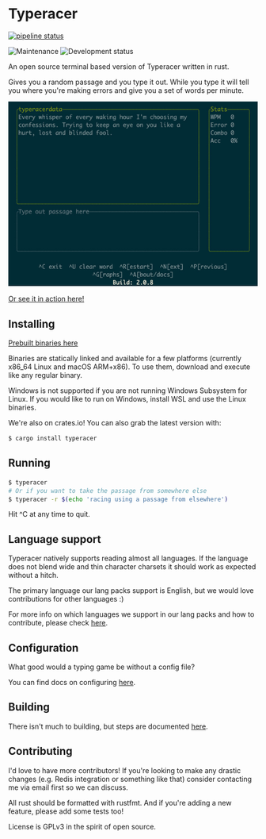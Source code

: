# Typeracer

[![pipeline status](https://gitlab.com/DarrienG/terminal-typeracer/badges/master/pipeline.svg)](https://gitlab.com/DarrienG/terminal-typeracer/commits/master)

![Maintenance](https://img.shields.io/badge/Maintained%3F-yes-green.svg)
![Development status](https://img.shields.io/badge/Dev%20Status-Maintenance%20Mode-orange.svg)

An open source terminal based version of Typeracer written in rust.

Gives you a random passage and you type it out. While you type it will tell you
where you're making errors and give you a set of words per minute.

![User typing away having a great time in their terminal](/assets/typing.jpg)

[Or see it in action here!](https://asciinema.org/a/290136)

## Installing

[Prebuilt binaries here](https://gitlab.com/ttyperacer/terminal-typeracer/-/releases)

Binaries are statically linked and available for a few platforms (currently
x86_64 Linux and macOS ARM+x86). To use them, download and execute like any
regular binary.

Windows is not supported if you are not running Windows Subsystem for Linux. If
you would like to run on Windows, install WSL and use the Linux binaries.


We're also on crates.io! You can also grab the latest version with:

```bash
$ cargo install typeracer
```

## Running

```bash
$ typeracer
# Or if you want to take the passage from somewhere else
$ typeracer -r $(echo 'racing using a passage from elsewhere')
```

Hit ^C at any time to quit.

## Language support

Typeracer natively supports reading almost all languages. If the language does
not blend wide and thin character charsets it should work as expected without a
hitch.

The primary language our lang packs support is English, but we would love
contributions for other languages :)

For more info on which languages we support in our lang packs and how to
contribute, please check [here](docs/supported-languages.md).

## Configuration

What good would a typing game be without a config file?

You can find docs on configuring [here](https://gitlab.com/ttyperacer/terminal-typeracer/tree/master/docs/config.md).

## Building

There isn't much to building, but steps are documented [here](https://gitlab.com/ttyperacer/terminal-typeracer/tree/master/docs/building.md).

## Contributing

I'd love to have more contributors! If you're looking to make any drastic
changes (e.g. Redis integration or something like that) consider contacting me
via email first so we can discuss.

All rust should be formatted with rustfmt. And if you're adding a new feature,
please add some tests too!

License is GPLv3 in the spirit of open source.
